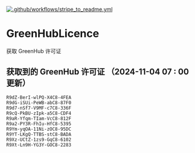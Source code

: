 [![.github/workflows/stripe_to_readme.yml](https://github.com/zjx-kimi/GreenHubLicence/actions/workflows/stripe_to_readme.yml/badge.svg)](https://github.com/zjx-kimi/GreenHubLicence/actions/workflows/stripe_to_readme.yml)
# GreenHubLicence
获取 GreenHub 许可证
## 获取到的 GreenHub 许可证 （2024-11-04 07 : 00 更新）
```
R9dZ-BerI-wlPQ-X4C8-4FEA
R9dG-iSUi-PeWB-abC8-87F0
R9d7-nSf7-V9MF-c7C8-336F
R9cQ-PkBU-zIpk-a5C8-CDF4
R9aR-Yfqm-TIam-VcC8-812F
R9a2-PY3R-FhIu-HfC8-5395
R9Ym-yqOA-11Ni-zOC8-95DC
R9YT-LKgQ-TTBS-stC8-BADA
R9Xz-UCtZ-1zs9-GqC8-6102
R9Xt-Ln9H-YG3Y-GOC8-2283
```
